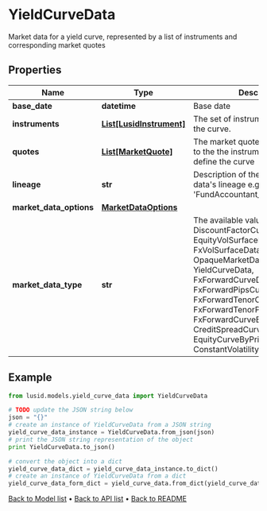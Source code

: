 # YieldCurveData

Market data for a yield curve,  represented by a list of instruments and corresponding market quotes

## Properties
Name | Type | Description | Notes
------------ | ------------- | ------------- | -------------
**base_date** | **datetime** | Base date | 
**instruments** | [**List[LusidInstrument]**](LusidInstrument.md) | The set of instruments that define the curve. | 
**quotes** | [**List[MarketQuote]**](MarketQuote.md) | The market quotes corresponding to the the instruments used to define the curve | 
**lineage** | **str** | Description of the complex market data&#39;s lineage e.g. &#39;FundAccountant_GreenQuality&#39;. | [optional] 
**market_data_options** | [**MarketDataOptions**](MarketDataOptions.md) |  | [optional] 
**market_data_type** | **str** | The available values are: DiscountFactorCurveData, EquityVolSurfaceData, FxVolSurfaceData, IrVolCubeData, OpaqueMarketData, YieldCurveData, FxForwardCurveData, FxForwardPipsCurveData, FxForwardTenorCurveData, FxForwardTenorPipsCurveData, FxForwardCurveByQuoteReference, CreditSpreadCurveData, EquityCurveByPricesData, ConstantVolatilitySurface | 

## Example

```python
from lusid.models.yield_curve_data import YieldCurveData

# TODO update the JSON string below
json = "{}"
# create an instance of YieldCurveData from a JSON string
yield_curve_data_instance = YieldCurveData.from_json(json)
# print the JSON string representation of the object
print YieldCurveData.to_json()

# convert the object into a dict
yield_curve_data_dict = yield_curve_data_instance.to_dict()
# create an instance of YieldCurveData from a dict
yield_curve_data_form_dict = yield_curve_data.from_dict(yield_curve_data_dict)
```
[Back to Model list](../README.md#documentation-for-models) &#8226; [Back to API list](../README.md#documentation-for-api-endpoints) &#8226; [Back to README](../README.md)


